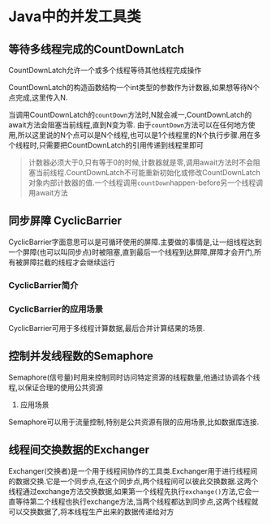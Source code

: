 # Java中的并发工具类

## 等待多线程完成的CountDownLatch

CountDownLatch允许一个或多个线程等待其他线程完成操作

CountDownLatch的构造函数结构一个int类型的参数作为计数器,如果想等待N个点完成,这里传入N.

当调用CountDownLatch的`countDown`方法时,N就会减一,CountDownLatch的await方法会阻塞当前线程,直到N变为零. 由于`countDown`方法可以在任何地方使用,所以这里说的N个点可以是N个线程,也可以是1个线程里的N个执行步骤.用在多个线程时,只需要把CountDownLatch的引用传递到线程里即可

> 计数器必须大于0,只有等于0的时候,计数器就是零,调用await方法时不会阻塞当前线程.CountDownLatch不可能重新初始化或修改CountDownLatch对象内部计数器的值.一个线程调用`countDown`happen-before另一个线程调用await方法

## 同步屏障 CyclicBarrier

CyclicBarrier字面意思可以是可循环使用的屏障.主要做的事情是,让一组线程达到一个屏障(也可以叫同步点)时被阻塞,直到最后一个线程到达屏障,屏障才会开门,所有被屏障拦截的线程才会继续运行

### CyclicBarrier简介

### CyclicBarrier的应用场景

CyclicBarrier可用于多线程计算数据,最后合并计算结果的场景.

## 控制并发线程数的Semaphore

Semaphore(信号量)时用来控制同时访问特定资源的线程数量,他通过协调各个线程,以保证合理的使用公共资源

1. 应用场景

Semaphore可以用于流量控制,特别是公共资源有限的应用场景,比如数据库连接.

## 线程间交换数据的Exchanger

Exchanger(交换者)是一个用于线程间协作的工具类.Exchanger用于进行线程间的数据交换.它是一个同步点,在这个同步点,两个线程间可以彼此交换数据.这两个线程通过exchange方法交换数据,如果第一个线程先执行`exchange()`方法,它会一直等待第二个线程也执行exchange方法,当两个线程都达到同步点,这两个线程就可以交换数据了,将本线程生产出来的数据传递给对方

